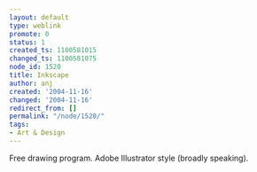 ```yaml
---
layout: default
type: weblink
promote: 0
status: 1
created_ts: 1100581015
changed_ts: 1100581075
node_id: 1520
title: Inkscape
author: anj
created: '2004-11-16'
changed: '2004-11-16'
redirect_from: []
permalink: "/node/1520/"
tags:
- Art & Design
---
```

Free drawing program.  Adobe Illustrator style (broadly speaking).
